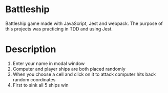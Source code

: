 # Battleship
Battleship game made with JavaScript, Jest and webpack. The purpose of this projects was practicing in TDD and using Jest.
# Description
1. Enter your name in modal window
2. Computer and player ships are both placed randomly
3. When you choose a cell and click on it to attack computer hits back random coordinates
4. First to sink all 5 ships win

